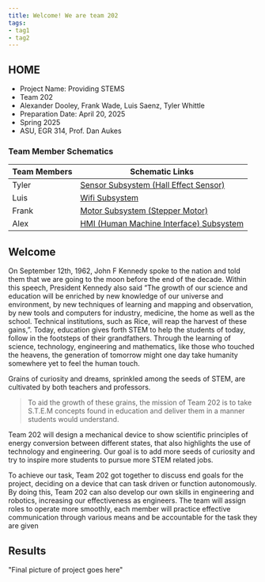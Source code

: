 ```yaml
---
title: Welcome! We are team 202
tags:
- tag1
- tag2
---
```


## HOME

- Project Name: Providing STEMS
- Team 202
- Alexander Dooley, Frank Wade, Luis Saenz, Tyler Whittle
- Preparation Date: April 20, 2025
- Spring 2025
- ASU, EGR 314, Prof. Dan Aukes
  
### Team Member Schematics

| Team Members           | Schematic Links |
| --------------------------------------------- | ----------- |
|Tyler                              | [Sensor Subsystem (Hall Effect Sensor)](https://crypt1dking.github.io/Schematic/) |
|Luis                               | [Wifi Subsystem](https://luisasaenz.github.io/schematic/) |
|Frank                              | [Motor Subsystem (Stepper Motor)](https://wadian802.github.io/Schematic/) |
|Alex                               | [HMI (Human Machine Interface) Subsystem](https://ajdoole.github.io/Schematic%20Design/Schematic/) |

## Welcome

On September 12th, 1962, John F Kennedy spoke to the nation and told them that we are going to the moon before the end of the decade. Within this speech, President Kennedy also said “The growth of our science and education will be enriched by new knowledge of our universe and environment, by new techniques of learning and mapping and observation, by new tools and computers for industry, medicine, the home as well as the school. Technical institutions, such as Rice, will reap the harvest of these gains,”. Today, education gives forth STEM to help the students of today, follow in the footsteps of their grandfathers. Through the learning of science, technology, engineering and mathematics, like those who touched the heavens, the generation of tomorrow might one day take humanity somewhere yet to feel the human touch. 

Grains of curiosity and dreams, sprinkled among the seeds of STEM, are cultivated by both teachers and professors. 
> To aid the growth of these grains, the mission of Team 202 is to take S.T.E.M concepts found in education and deliver them in a manner students would understand. 

Team 202 will design a mechanical device to show scientific principles of energy conversion between different states, that also highlights the use of technology and engineering. Our goal is to add more seeds of curiosity and try to inspire more students to pursue more STEM related jobs. 

To achieve our task, Team 202 got together to discuss end goals for the project, deciding on a device that can task driven or function autonomously. By doing this, Team 202 can also develop our own skills in engineering and robotics, increasing our effectiveness as engineers. The team will assign roles to operate more smoothly, each member will practice effective communication through various means and be accountable for the task they are given

## Results

"Final picture of project goes here"
